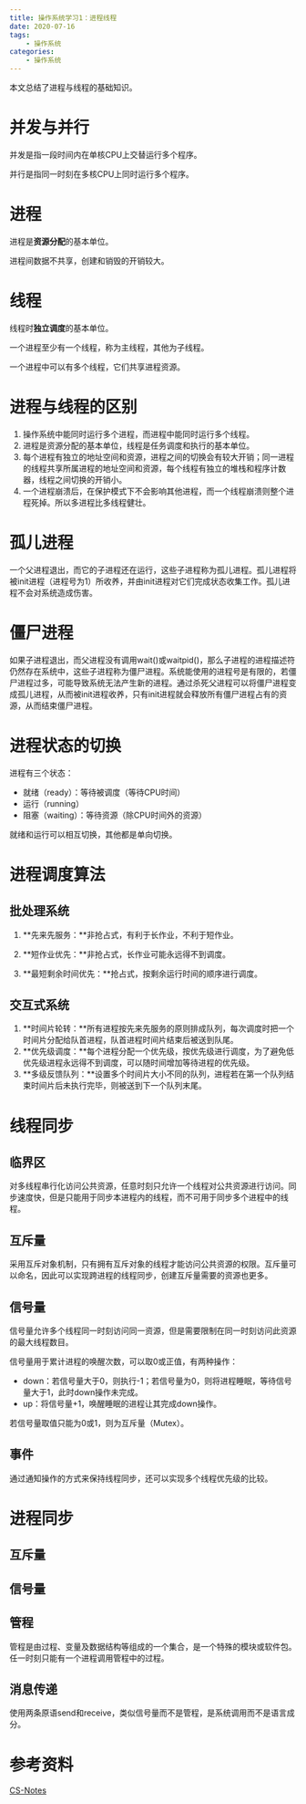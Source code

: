 ```yaml
---
title: 操作系统学习1：进程线程
date: 2020-07-16
tags:
	- 操作系统
categories:
	- 操作系统
---
```


本文总结了进程与线程的基础知识。

<!--more-->

# 并发与并行

并发是指一段时间内在单核CPU上交替运行多个程序。

并行是指同一时刻在多核CPU上同时运行多个程序。

# 进程

进程是**资源分配**的基本单位。

进程间数据不共享，创建和销毁的开销较大。

# 线程

线程时**独立调度**的基本单位。

一个进程至少有一个线程，称为主线程，其他为子线程。

一个进程中可以有多个线程，它们共享进程资源。

# 进程与线程的区别

1. 操作系统中能同时运行多个进程，而进程中能同时运行多个线程。
2. 进程是资源分配的基本单位，线程是任务调度和执行的基本单位。
3. 每个进程有独立的地址空间和资源，进程之间的切换会有较大开销；同一进程的线程共享所属进程的地址空间和资源，每个线程有独立的堆栈和程序计数器，线程之间切换的开销小。
4. 一个进程崩溃后，在保护模式下不会影响其他进程，而一个线程崩溃则整个进程死掉。所以多进程比多线程健壮。

# 孤儿进程

一个父进程退出，而它的子进程还在运行，这些子进程称为孤儿进程。孤儿进程将被init进程（进程号为1）所收养，并由init进程对它们完成状态收集工作。孤儿进程不会对系统造成伤害。

# 僵尸进程

如果子进程退出，而父进程没有调用wait()或waitpid()，那么子进程的进程描述符仍然存在系统中，这些子进程称为僵尸进程。系统能使用的进程号是有限的，若僵尸进程过多，可能导致系统无法产生新的进程。通过杀死父进程可以将僵尸进程变成孤儿进程，从而被init进程收养，只有init进程就会释放所有僵尸进程占有的资源，从而结束僵尸进程。

# 进程状态的切换

进程有三个状态：

- 就绪（ready）：等待被调度（等待CPU时间）
- 运行（running）
- 阻塞（waiting）：等待资源（除CPU时间外的资源）

就绪和运行可以相互切换，其他都是单向切换。

# 进程调度算法

## 批处理系统

1. **先来先服务：**非抢占式，有利于长作业，不利于短作业。

2. **短作业优先：**非抢占式，长作业可能永远得不到调度。

3. **最短剩余时间优先：**抢占式，按剩余运行时间的顺序进行调度。

## 交互式系统

1. **时间片轮转：**所有进程按先来先服务的原则排成队列，每次调度时把一个时间片分配给队首进程，队首进程时间片结束后被送到队尾。
2. **优先级调度：**每个进程分配一个优先级，按优先级进行调度，为了避免低优先级进程永远得不到调度，可以随时间增加等待进程的优先级。
3. **多级反馈队列：**设置多个时间片大小不同的队列，进程若在第一个队列结束时间片后未执行完毕，则被送到下一个队列末尾。

# 线程同步

## 临界区

对多线程串行化访问公共资源，任意时刻只允许一个线程对公共资源进行访问。同步速度快，但是只能用于同步本进程内的线程，而不可用于同步多个进程中的线程。

## 互斥量

采用互斥对象机制，只有拥有互斥对象的线程才能访问公共资源的权限。互斥量可以命名，因此可以实现跨进程的线程同步，创建互斥量需要的资源也更多。

## 信号量

信号量允许多个线程同一时刻访问同一资源，但是需要限制在同一时刻访问此资源的最大线程数目。

信号量用于累计进程的唤醒次数，可以取0或正值，有两种操作：

- down：若信号量大于0，则执行-1；若信号量为0，则将进程睡眠，等待信号量大于1，此时down操作未完成。
- up：将信号量+1，唤醒睡眠的进程让其完成down操作。

若信号量取值只能为0或1，则为互斥量（Mutex）。

## 事件

通过通知操作的方式来保持线程同步，还可以实现多个线程优先级的比较。

# 进程同步

## 互斥量

## 信号量

## 管程

管程是由过程、变量及数据结构等组成的一个集合，是一个特殊的模块或软件包。任一时刻只能有一个进程调用管程中的过程。

## 消息传递

使用两条原语send和receive，类似信号量而不是管程，是系统调用而不是语言成分。

# 参考资料

[CS-Notes](https://cyc2018.github.io/CS-Notes/#/)